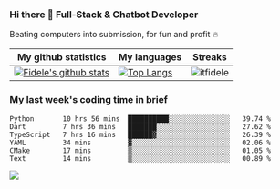 ### Hi there 👋 Full-Stack & Chatbot Developer
<p>Beating computers into submission, for fun and profit 🔥</p>

|My github statistics|My languages|Streaks|
|-|-|-|
|[![Fidele's github stats](https://github-readme-stats.vercel.app/api?username=itfidele&count_private=true&show_icons=true&theme=dark&hide_title=true)](https://github.com/itfidele)|[![Top Langs](https://github-readme-stats.vercel.app/api/top-langs/?username=itfidele&show_icons=true&langs_count=10&theme=dark&layout=compact&hide_title=true)](https://github.com/itfidele)|![itfidele](https://github-readme-streak-stats.herokuapp.com/?user=itfidele&theme=dark)

### My last week's coding time in brief
<!--START_SECTION:waka-->

```text
Python       10 hrs 56 mins  ██████████░░░░░░░░░░░░░░░   39.74 %
Dart         7 hrs 36 mins   ███████░░░░░░░░░░░░░░░░░░   27.62 %
TypeScript   7 hrs 16 mins   ██████▓░░░░░░░░░░░░░░░░░░   26.39 %
YAML         34 mins         ▓░░░░░░░░░░░░░░░░░░░░░░░░   02.06 %
CMake        17 mins         ▒░░░░░░░░░░░░░░░░░░░░░░░░   01.05 %
Text         14 mins         ▒░░░░░░░░░░░░░░░░░░░░░░░░   00.89 %
```

<!--END_SECTION:waka-->

![](https://komarev.com/ghpvc/?username=itfidele)
